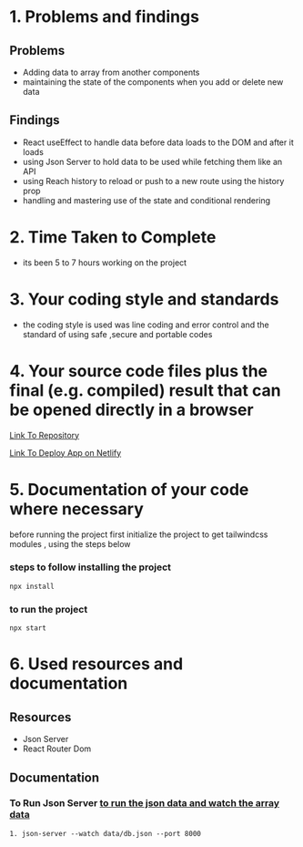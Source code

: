 <!-- @format -->

# 1. Problems and findings

## Problems

- Adding data to array from another components
- maintaining the state of the components when you add or delete new data

## Findings

- React useEffect to handle data before data loads to the DOM and after it loads
- using Json Server to hold data to be used while fetching them like an API
- using Reach history to reload or push to a new route using the history prop
- handling and mastering use of the state and conditional rendering

# 2. Time Taken to Complete

- its been 5 to 7 hours working on the project

# 3. Your coding style and standards

- the coding style is used was line coding and error control and
  the standard of using safe ,secure and portable codes

# 4. Your source code files plus the final (e.g. compiled) result that can be opened directly in a browser

[Link To Repository](https://github.com/PrinceNiyonshuti/itenary-tracker-v2)

[Link To Deploy App on Netlify](https://zatec-countries.netlify.app/)

# 5. Documentation of your code where necessary

before running the project first initialize the project to get tailwindcss modules , using the steps below

### steps to follow installing the project

    npx install

### to run the project

    npx start

# 6. Used resources and documentation

## Resources

- Json Server
- React Router Dom

## Documentation

### To Run Json Server [to run the json data and watch the array data]()

    1. json-server --watch data/db.json --port 8000
